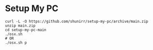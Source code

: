 # Setup My PC

```shell
curl -L -O https://github.com/shunirr/setup-my-pc/archive/main.zip
unzip main.zip
cd setup-my-pc-main
./osx.sh
# OR
./osx.sh p
```

